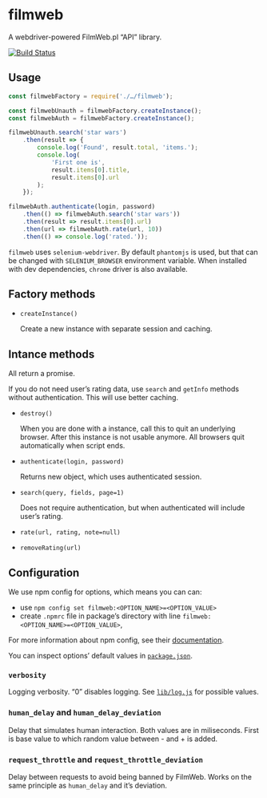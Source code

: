 filmweb
=======

A webdriver-powered FilmWeb.pl “API” library.

[![Build Status](https://travis-ci.org/marek-saji/filmweb.svg?branch=master)](https://travis-ci.org/marek-saji/filmweb)


Usage
-----

```js
const filmwebFactory = require('./…/filmweb');

const filmwebUnauth = filmwebFactory.createInstance();
const filmwebAuth = filmwebFactory.createInstance();

filmwebUnauth.search('star wars')
    .then(result => {
        console.log('Found', result.total, 'items.');
        console.log(
            'First one is',
            result.items[0].title,
            result.items[0].url
        );
    });

filmwebAuth.authenticate(login, password)
    .then(() => filmwebAuth.search('star wars'))
    .then(result => result.items[0].url)
    .then(url => filmwebAuth.rate(url, 10))
    .then(() => console.log('rated.'));
```

`filmweb` uses `selenium-webdriver`. By default `phantomjs` is used,
but that can be changed with `SELENIUM_BROWSER` environment variable.
When installed with dev dependencies, `chrome` driver is also available.


Factory methods
---------------

- `createInstance()`

  Create a new instance with separate session and caching.


Intance methods
---------------

All return a promise.

If you do not need user’s rating data, use `search` and `getInfo`
methods without authentication. This will use better caching.

- `destroy()`

  When you are done with a instance, call this to quit an underlying
  browser. After this instance is not usable anymore.
  All browsers quit automatically when script ends.

- `authenticate(login, password)`

  Returns new object, which uses authenticated session.

- `search(query, fields, page=1)`

  Does not require authentication, but when authenticated will include
  user’s rating.

- `rate(url, rating, note=null)`

- `removeRating(url)`


Configuration
-------------

We use npm config for options, which means you can can:

- use `npm config set filmweb:<OPTION_NAME>=<OPTION_VALUE>`
- create `.npmrc` file in package’s directory with line
  `filmweb:<OPTION_NAME>=<OPTION_VALUE>`,

For more information about npm config, see their
[documentation](https://docs.npmjs.com/misc/config).

You can inspect options’ default values in
[`package.json`](./package.json).


### `verbosity`

Logging verbosity. “0” disables logging. See
[`lib/log.js`](./lib/log.js) for possible values.

### `human_delay` and `human_delay_deviation`

Delay that simulates human interaction. Both values are in miliseconds.
First is base value to which random value between -<deviation> and
+<deviation> is added.

### `request_throttle` and `request_throttle_deviation`

Delay between requests to avoid being banned by FilmWeb.
Works on the same principle as `human_delay` and it’s deviation.
